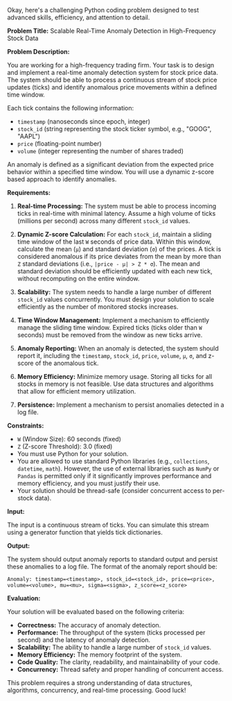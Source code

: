 Okay, here's a challenging Python coding problem designed to test advanced skills, efficiency, and attention to detail.

**Problem Title:** Scalable Real-Time Anomaly Detection in High-Frequency Stock Data

**Problem Description:**

You are working for a high-frequency trading firm. Your task is to design and implement a real-time anomaly detection system for stock price data. The system should be able to process a continuous stream of stock price updates (ticks) and identify anomalous price movements within a defined time window.

Each tick contains the following information:
*   `timestamp` (nanoseconds since epoch, integer)
*   `stock_id` (string representing the stock ticker symbol, e.g., "GOOG", "AAPL")
*   `price` (floating-point number)
*   `volume` (integer representing the number of shares traded)

An anomaly is defined as a significant deviation from the expected price behavior within a specified time window. You will use a dynamic z-score based approach to identify anomalies.

**Requirements:**

1.  **Real-time Processing:** The system must be able to process incoming ticks in real-time with minimal latency. Assume a high volume of ticks (millions per second) across many different `stock_id` values.

2.  **Dynamic Z-score Calculation:** For each `stock_id`, maintain a sliding time window of the last `W` seconds of price data. Within this window, calculate the mean (`μ`) and standard deviation (`σ`) of the prices. A tick is considered anomalous if its price deviates from the mean by more than `Z` standard deviations (i.e., `|price - μ| > Z * σ`). The mean and standard deviation should be efficiently updated with each new tick, without recomputing on the entire window.

3.  **Scalability:** The system needs to handle a large number of different `stock_id` values concurrently. You must design your solution to scale efficiently as the number of monitored stocks increases.

4.  **Time Window Management:** Implement a mechanism to efficiently manage the sliding time window. Expired ticks (ticks older than `W` seconds) must be removed from the window as new ticks arrive.

5.  **Anomaly Reporting:** When an anomaly is detected, the system should report it, including the `timestamp`, `stock_id`, `price`, `volume`, `μ`, `σ`, and z-score of the anomalous tick.

6.  **Memory Efficiency:** Minimize memory usage. Storing all ticks for all stocks in memory is not feasible. Use data structures and algorithms that allow for efficient memory utilization.

7. **Persistence:** Implement a mechanism to persist anomalies detected in a log file.

**Constraints:**

*   `W` (Window Size): 60 seconds (fixed)
*   `Z` (Z-score Threshold): 3.0 (fixed)
*   You must use Python for your solution.
*   You are allowed to use standard Python libraries (e.g., `collections`, `datetime`, `math`). However, the use of external libraries such as `NumPy` or `Pandas` is permitted only if it significantly improves performance and memory efficiency, and you must justify their use.
*   Your solution should be thread-safe (consider concurrent access to per-stock data).

**Input:**

The input is a continuous stream of ticks. You can simulate this stream using a generator function that yields tick dictionaries.

**Output:**

The system should output anomaly reports to standard output and persist these anomalies to a log file. The format of the anomaly report should be:

```
Anomaly: timestamp=<timestamp>, stock_id=<stock_id>, price=<price>, volume=<volume>, mu=<mu>, sigma=<sigma>, z_score=<z_score>
```

**Evaluation:**

Your solution will be evaluated based on the following criteria:

*   **Correctness:** The accuracy of anomaly detection.
*   **Performance:** The throughput of the system (ticks processed per second) and the latency of anomaly detection.
*   **Scalability:** The ability to handle a large number of `stock_id` values.
*   **Memory Efficiency:** The memory footprint of the system.
*   **Code Quality:** The clarity, readability, and maintainability of your code.
*   **Concurrency:** Thread safety and proper handling of concurrent access.

This problem requires a strong understanding of data structures, algorithms, concurrency, and real-time processing. Good luck!
